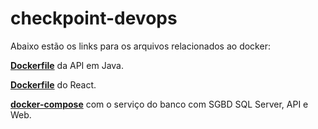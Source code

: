 # checkpoint-devops
Abaixo estão os links para os arquivos relacionados ao docker:

[**Dockerfile**](https://github.com/juniorcavicchioli/checkpoint-devops/blob/main/DevOpsCP02/Dockerfile) da API em Java.

[**Dockerfile**](https://github.com/juniorcavicchioli/checkpoint-devops/blob/main/checkpoint/Dockerfile) do React.

[**docker-compose**](https://github.com/juniorcavicchioli/checkpoint-devops/blob/main/docker-compose.yml) com o serviço do banco com SGBD SQL Server, API e Web.
